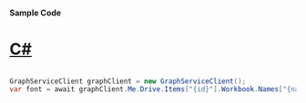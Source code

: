 #### Sample Code
# [C#](#tab/Csharp)

```C#

GraphServiceClient graphClient = new GraphServiceClient();
var font = await graphClient.Me.Drive.Items["{id}"].Workbook.Names["{name}"].Range().Format.Font.Request().GetAsync();

```